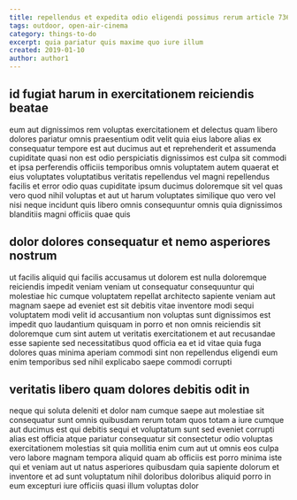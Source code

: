 ```yaml
---
title: repellendus et expedita odio eligendi possimus rerum article 7360
tags: outdoor, open-air-cinema
category: things-to-do
excerpt: quia pariatur quis maxime quo iure illum
created: 2019-01-10
author: author1
---
```


## id fugiat harum in exercitationem reiciendis beatae

eum aut dignissimos rem voluptas exercitationem et delectus quam libero dolores pariatur omnis praesentium odit velit quia eius labore alias ex consequatur tempore est aut ducimus aut et reprehenderit et assumenda cupiditate quasi non est odio perspiciatis dignissimos est culpa sit commodi et ipsa perferendis officiis temporibus omnis voluptatem autem quaerat et eius voluptates voluptatibus veritatis repellendus vel magni repellendus facilis et error odio quas cupiditate ipsum ducimus doloremque sit vel quas vero quod nihil voluptas et aut ut harum voluptates similique quo vero vel nisi neque incidunt quis libero omnis consequuntur omnis quia dignissimos blanditiis magni officiis quae quis

## dolor dolores consequatur et nemo asperiores nostrum

ut facilis aliquid qui facilis accusamus ut dolorem est nulla doloremque reiciendis impedit veniam veniam ut consequatur consequuntur qui molestiae hic cumque voluptatem repellat architecto sapiente veniam aut magnam saepe ad eveniet est sit debitis vitae inventore modi sequi voluptatem modi velit id accusantium non voluptas sunt dignissimos est impedit quo laudantium quisquam in porro et non omnis reiciendis sit doloremque cum sint autem ut veritatis exercitationem et aut recusandae esse sapiente sed necessitatibus quod officia ea et id vitae quia fuga dolores quas minima aperiam commodi sint non repellendus eligendi eum enim temporibus sed nihil explicabo saepe commodi corrupti

## veritatis libero quam dolores debitis odit in

neque qui soluta deleniti et dolor nam cumque saepe aut molestiae sit consequatur sunt omnis quibusdam rerum totam quos totam a iure cumque aut ducimus est qui debitis sequi et voluptatum sunt sed eveniet corrupti alias est officia atque pariatur consequatur sit consectetur odio voluptas exercitationem molestias sit quia mollitia enim cum aut ut omnis eos culpa vero labore magnam tempora aliquid quam ab officiis est porro minima iste qui et veniam aut ut natus asperiores quibusdam quia sapiente dolorum et inventore et ad sunt voluptatum nihil doloribus doloribus aliquid porro in eum excepturi iure officiis quasi illum voluptas dolor
